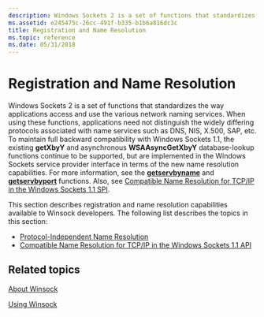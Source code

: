 ```yaml
---
description: Windows Sockets 2 is a set of functions that standardizes the way applications access and use the various network naming services.
ms.assetid: e245475c-26cc-491f-b335-b1b6a816dc3c
title: Registration and Name Resolution
ms.topic: reference
ms.date: 05/31/2018
---
```


# Registration and Name Resolution

Windows Sockets 2 is a set of functions that standardizes the way applications access and use the various network naming services. When using these functions, applications need not distinguish the widely differing protocols associated with name services such as DNS, NIS, X.500, SAP, etc. To maintain full backward compatibility with Windows Sockets 1.1, the existing **getXbyY** and asynchronous **WSAAsyncGetXbyY** database-lookup functions continue to be supported, but are implemented in the Windows Sockets service provider interface in terms of the new name resolution capabilities. For more information, see the [**getservbyname**](/windows/desktop/api/winsock/nf-winsock-getservbyname) and [**getservbyport**](/windows/desktop/api/winsock/nf-winsock-getservbyport) functions. Also, see [Compatible Name Resolution for TCP/IP in the Windows Sockets 1.1 SPI](compatible-name-resolution-for-tcp-ip-in-the-windows-sockets-1-1-spi-2.md).

This section describes registration and name resolution capabilities available to Winsock developers. The following list describes the topics in this section:

-   [Protocol-Independent Name Resolution](protocol-independent-name-resolution-2.md)
-   [Compatible Name Resolution for TCP/IP in the Windows Sockets 1.1 API](compatible-name-resolution-for-tcp-ip-in-the-windows-sockets-1-1-api-2.md)

## Related topics

<dl> <dt>

[About Winsock](about-winsock.md)
</dt> <dt>

[Using Winsock](using-winsock.md)
</dt> </dl>

 

 



